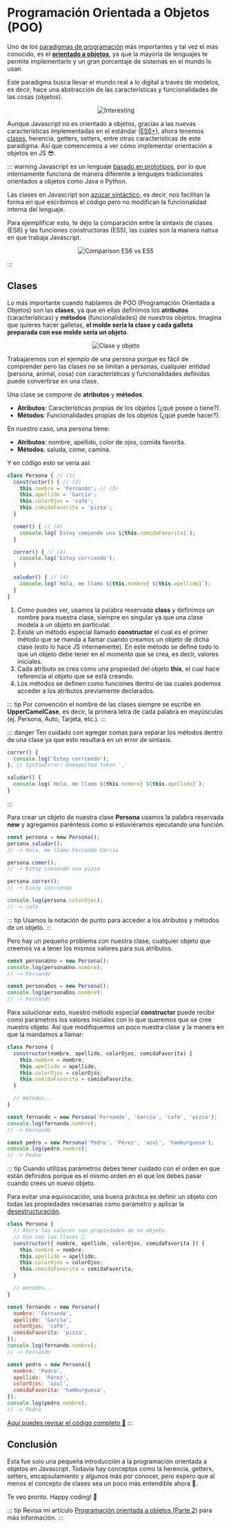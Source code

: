 # Programación Orientada a Objetos (POO)

Uno de los [paradigmas de programación](https://es.wikipedia.org/wiki/Paradigma_de_programaci%C3%B3n) más importantes y tal vez el más conocido, es el [**orientado a objetos**](https://es.wikipedia.org/wiki/Programaci%C3%B3n_orientada_a_objetos), ya que la mayoría de lenguajes te permite implementarlo y un gran porcentaje de sistemas en el mundo lo usan.

Este paradigma busca llevar el mundo real a lo digital a través de modelos, es decir, hace una abstracción de las características y funcionalidades de las cosas (objetos).

<p style="text-align: center">
  <img src="./interesting.gif" alt="Interesting" />
</p>

Aunque Javascript no es orientado a objetos, gracias a las nuevas características implementadas en el estándar ([ES6+](https://www.w3schools.com/js/js_es6.asp)), ahora tenemos [clases](https://developer.mozilla.org/es/docs/Web/JavaScript/Reference/Classes), herencia, getters, setters, entre otras características de este paradigma. Así que comencemos a ver cómo implementar orientación a objetos en JS 😎.

::: warning
Javascript es un lenguaje [basado en prototipos](https://es.wikipedia.org/wiki/Programaci%C3%B3n_basada_en_prototipos), por lo que internamente funciona de manera diferente a lenguajes tradicionales orientados a objetos como Java o Python.

Las clases en Javascript son [azúcar sintáctico](https://es.wikipedia.org/wiki/Az%C3%BAcar_sint%C3%A1ctico), es decir, nos facilitan la forma en que escribimos el código pero no modifican la funcionalidad interna del lenguaje.

Para ejemplificar esto, te dejo la comparación entre la sintaxis de clases (ES6) y las funciones constructoras (ES5), las cuales son la manera nativa en que trabaja Javascript.

<p style="text-align: center">
  <img src="./comparison.png" alt="Comparison ES6 vs ES5" />
</p>
:::

## Clases

Lo más importante cuando hablamos de POO (Programación Orientada a Objetos) son las **clases**, ya que en ellas definimos los **atributos** (características) y **métodos** (funcionalidades) de nuestros objetos. Imagina que quieres hacer galletas, **el molde sería la clase y cada galleta preparada con ese molde sería un objeto**.

<p style="text-align: center">
  <img src="./class-object.png" alt="Clase y objeto" />
</p>

Trabajaremos con el ejemplo de una persona porque es fácil de comprender pero las clases no se limitan a personas, cualquier entidad (persona, animal, cosa) con características y funcionalidades definidas puede convertirse en una clase.

Una clase se compone de **atributos** y **métodos**.

- **Atributos**: Características propias de los objetos (¿qué posee o tiene?).
- **Métodos**: Funcionalidades propias de los objetos (¿qué puede hacer?).

En nuestro caso, una persona tiene:

- **Atributos**: nombre, apellido, color de ojos, comida favorita.
- **Métodos**: saluda, come, camina.

Y en código esto se vería así:

```js
class Persona { // (1)
  constructor() { // (2)
    this.nombre = 'Fernando'; // (3)
    this.apellido = 'García';
    this.colorOjos = 'café';
    this.comidaFavorita = 'pizza';
  }

  comer() { // (4)
    console.log(`Estoy comiendo una ${this.comidaFavorita}`);
  }

  correr() { // (4)
    console.log('Estoy corriendo');
  }

  saludar() { // (4)
    console.log(`Hola, me llamo ${this.nombre} ${this.apellido}`);
  }
}
```

1. Como puedes ver, usamos la palabra reservada **class** y definimos un nombre para nuestra clase, siempre en singular ya que una clase modela a un objeto en particular.
2. Existe un método especial llamado **constructor** el cual es el primer método que se manda a llamar cuando creamos un objeto de dicha clase (esto lo hace JS internamente). En este método se define todo lo que un objeto debe tener en el momento que se crea, es decir, valores iniciales.
3. Cada atributo se crea como una propiedad del objeto **this**, el cual hace referencia al objeto que se está creando.
4. Los métodos se definen como funciones dentro de las cuales podemos acceder a los atributos previamente declarados.

::: tip
Por convención el nombre de las clases siempre se escribe en **UpperCamelCase**, es decir, la primera letra de cada palabra en mayúsculas (ej. Persona, Auto, Tarjeta, etc.).
:::

::: danger
Ten cuidado con agregar comas para separar los métodos dentro de una clase ya que esto resultará en un error de sintaxis.

```js
correr() {
  console.log('Estoy corriendo');
}, // SyntaxError: Unexpected token ','

saludar() {
  console.log(`Hola, me llamo ${this.nombre} ${this.apellido}`);
}
```

:::

Para crear un objeto de nuestra clase **Persona** usamos la palabra reservada **new** y agregamos paréntesis como si estuviéramos ejecutando una función.

```js
const persona = new Persona();
persona.saludar();
// -> Hola, me llamo Fernando García

persona.comer();
// -> Estoy comiendo una pizza

persona.correr();
// -> Estoy corriendo

console.log(persona.colorOjos);
// -> café
```

::: tip
Usamos la notación de punto para acceder a los atributos y métodos de un objeto.
:::

Pero hay un pequeño problema con nuestra clase, cualquier objeto que creemos va a tener los mismos valores para sus atributos.

```js
const personaUno = new Persona();
console.log(personaUno.nombre);
// -> Fernando

const personaDos = new Persona();
console.log(personaDos.nombre);
// -> Fernando
```

Para solucionar esto, nuestro método especial **constructor** puede recibir como parámetros los valores iniciales con lo que queremos que se cree nuestro objeto. Así que modifiquemos un poco nuestra clase y la manera en que la mandamos a llamar:

```js
class Persona {
  constructor(nombre, apellido, colorOjos, comidaFavorita) {
    this.nombre = nombre;
    this.apellido = apellido;
    this.colorOjos = colorOjos;
    this.comidaFavorita = comidaFavorita;
  }

  // métodos...
}

const fernando = new Persona('Fernando', 'García', 'café', 'pizza');
console.log(fernando.nombre);
// -> Fernando

const pedro = new Persona('Pedro', 'Pérez', 'azul', 'hamburguesa');
console.log(pedro.nombre);
// -> Pedro
```

::: tip
Cuando utilizas parámetros debes tener cuidado con el orden en que están definidos porque es el mismo orden en el que los debes pasar cuando crees un nuevo objeto.

Para evitar una equivocación, una buena práctica es definir un objeto con todas las propiedades necesarias como parámetro y aplicar la [desestructuración](https://developer.mozilla.org/es/docs/Web/JavaScript/Reference/Operators/Destructuring_assignment).

```js
class Persona {
  // Ahora los valores son propiedades de un objeto.
  // Ojo con las llaves 👀.
  constructor({ nombre, apellido, colorOjos, comidaFavorita }) {
    this.nombre = nombre;
    this.apellido = apellido;
    this.colorOjos = colorOjos;
    this.comidaFavorita = comidaFavorita;
  }

  // métodos...
}

const fernando = new Persona({
  nombre: 'Fernando',
  apellido: 'García',
  colorOjos: 'café',
  comidaFavorita: 'pizza',
});
console.log(fernando.nombre);
// -> Fernando

const pedro = new Persona({
  nombre: 'Pedro',
  apellido: 'Pérez',
  colorOjos: 'azul',
  comidaFavorita: 'hamburguesa',
});
console.log(pedro.nombre);
// -> Pedro
```

[Aquí puedes revisar el código completo 👀](https://gist.github.com/FerGv/cc4eb2ce4bb225b05ad070eebf3b5e36)
:::

## Conclusión

Esta fue solo una pequeña introducción a la programación orientada a objetos en Javascript. Todavía hay conceptos como la herencia, getters, setters, encapsulamiento y algunos más por conocer, pero espero que al menos el concepto de clases sea un poco más entendible ahora 🤭.

Te veo pronto. Happy coding! 🥸

::: tip
Revisa mi artículo [Programación orientada a objetos (Parte 2)](../oop-part-2) para más información.
:::

<Disqus />

